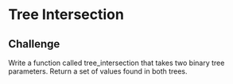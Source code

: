 # Tree Intersection
## Challenge
Write a function called tree_intersection that takes two binary tree parameters.
Return a set of values found in both trees.
